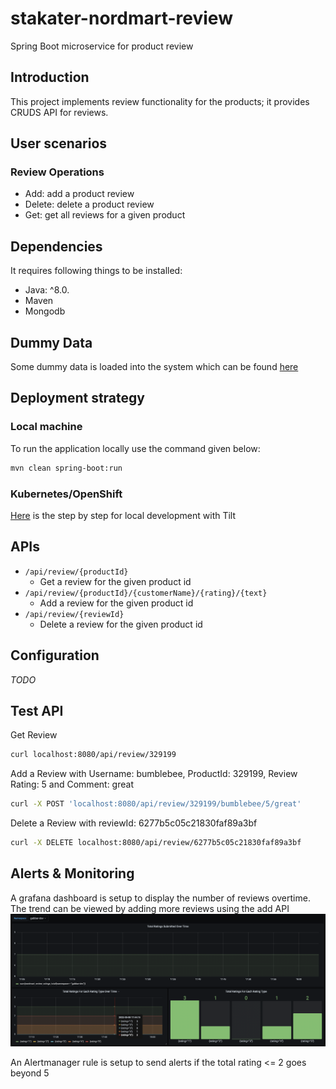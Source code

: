 # stakater-nordmart-review

Spring Boot microservice for product review

## Introduction

This project implements review functionality for the products; it provides CRUDS API for reviews.


## User scenarios

### Review Operations

- Add: add a product review
- Delete: delete a product review
- Get: get all reviews for a given product

## Dependencies

It requires following things to be installed:

* Java: ^8.0.
* Maven
* Mongodb

## Dummy Data

Some dummy data is loaded into the system which can be found [here](https://github.com/stakater-lab/stakater-nordmart-review/blob/master/src/main/java/com/stakater/nordmart/service/ReviewServiceImpl.java#L30-L54)

## Deployment strategy

### Local machine

To run the application locally use the command given below:

```bash
mvn clean spring-boot:run
```

### Kubernetes/OpenShift

[Here](https://docs.cloud.stakater.com/content/sre/local-development/tilt/step-by-step-guide.html) is the step by step for local development with Tilt

## APIs

- `/api/review/{productId}`
  - Get a review for the given product id
- `/api/review/{productId}/{customerName}/{rating}/{text}`
  - Add a review for the given product id
- `/api/review/{reviewId}`
  - Delete a review for the given product id

## Configuration

_TODO_

## Test API

Get Review
```bash
curl localhost:8080/api/review/329199
```

Add a Review with Username: bumblebee, ProductId: 329199, Review Rating: 5 and Comment: great
```bash
curl -X POST 'localhost:8080/api/review/329199/bumblebee/5/great'
```

Delete a Review with reviewId: 6277b5c05c21830faf89a3bf
```bash
curl -X DELETE localhost:8080/api/review/6277b5c05c21830faf89a3bf
```

## Alerts & Monitoring

A grafana dashboard is setup to display the number of reviews overtime. The trend can be viewed by adding more reviews using the add API
![Grafana Dashbaord](assets/grafana_dashboard.png)


An Alertmanager rule is setup to send alerts if the total rating <= 2 goes beyond 5
